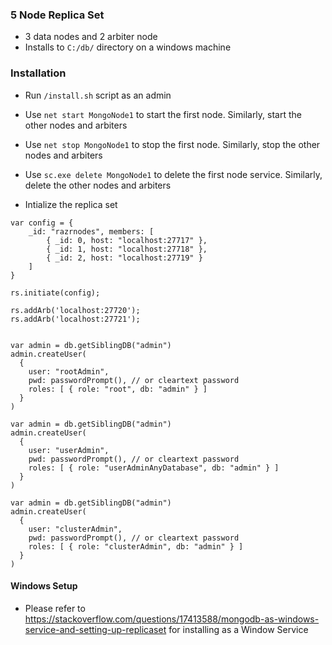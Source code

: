### 5 Node Replica Set

* 3 data nodes and 2 arbiter node
* Installs to `C:/db/` directory on a windows machine

### Installation

* Run `/install.sh` script as an admin

* Use `net start MongoNode1` to start the first node. Similarly, start the other nodes and arbiters

* Use `net stop MongoNode1` to stop the first node. Similarly, stop the other nodes and arbiters

* Use `sc.exe delete MongoNode1` to delete the first node service.  Similarly, delete the other nodes and arbiters

* Intialize the replica set
```
var config = {
    _id: "razrnodes", members: [
        { _id: 0, host: "localhost:27717" },
        { _id: 1, host: "localhost:27718" },
        { _id: 2, host: "localhost:27719" }
    ]
}

rs.initiate(config);

rs.addArb('localhost:27720');
rs.addArb('localhost:27721');


var admin = db.getSiblingDB("admin")
admin.createUser(
  {
    user: "rootAdmin",
    pwd: passwordPrompt(), // or cleartext password
    roles: [ { role: "root", db: "admin" } ]
  }
)

var admin = db.getSiblingDB("admin")
admin.createUser(
  {
    user: "userAdmin",
    pwd: passwordPrompt(), // or cleartext password
    roles: [ { role: "userAdminAnyDatabase", db: "admin" } ]
  }
)

var admin = db.getSiblingDB("admin")
admin.createUser(
  {
    user: "clusterAdmin",
    pwd: passwordPrompt(), // or cleartext password
    roles: [ { role: "clusterAdmin", db: "admin" } ]
  }
)

```

#### Windows Setup 
 * Please refer to https://stackoverflow.com/questions/17413588/mongodb-as-windows-service-and-setting-up-replicaset for installing as a Window Service